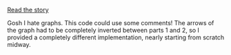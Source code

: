 [Read the story](./STORY.md)

Gosh I hate graphs.
This code could use some comments! The arrows of the graph had to be completely inverted between parts 1 and 2, so I provided a completely different implementation, nearly starting from scratch midway.

